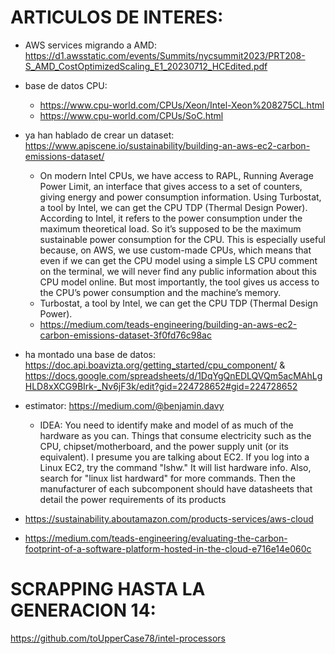# ARTICULOS DE INTERES: 

* AWS services migrando a AMD: https://d1.awsstatic.com/events/Summits/nycsummit2023/PRT208-S_AMD_CostOptimizedScaling_E1_20230712_HCEdited.pdf

* base de datos CPU: 
    - https://www.cpu-world.com/CPUs/Xeon/Intel-Xeon%208275CL.html
    - https://www.cpu-world.com/CPUs/SoC.html


* ya han hablado de crear un dataset: https://www.apiscene.io/sustainability/building-an-aws-ec2-carbon-emissions-dataset/
    - On modern Intel CPUs, we have access to RAPL, Running Average Power Limit, an interface that gives access to a set of counters, giving energy and power consumption information. Using Turbostat, a tool by Intel, we can get the CPU TDP (Thermal Design Power). According to Intel, it refers to the power consumption under the maximum theoretical load. So it’s supposed to be the maximum sustainable power consumption for the CPU. This is especially useful because, on AWS, we use custom-made CPUs, which means that even if we can get the CPU model using a simple LS CPU comment on the terminal, we will never find any public information about this CPU model online. But most importantly, the tool gives us access to the CPU’s power consumption and the machine’s memory.
    - Turbostat, a tool by Intel, we can get the CPU TDP (Thermal Design Power).
    - https://medium.com/teads-engineering/building-an-aws-ec2-carbon-emissions-dataset-3f0fd76c98ac

* ha montado una base de datos: https://doc.api.boavizta.org/getting_started/cpu_component/ & https://docs.google.com/spreadsheets/d/1DqYgQnEDLQVQm5acMAhLgHLD8xXCG9BIrk-_Nv6jF3k/edit?gid=224728652#gid=224728652
* estimator:  https://medium.com/@benjamin.davy
    - IDEA: You need to identify make and model of as much of the hardware as you can. Things that consume electricity such as the CPU, chipset/motherboard, and the power supply unit (or its equivalent). I presume you are talking about EC2. If you log into a Linux EC2, try the command "lshw." It will list hardware info. Also, search for "linux list hardward" for more commands. Then the manufacturer of each subcomponent should have datasheets that detail the power requirements of its products

* https://sustainability.aboutamazon.com/products-services/aws-cloud
* https://medium.com/teads-engineering/evaluating-the-carbon-footprint-of-a-software-platform-hosted-in-the-cloud-e716e14e060c


# SCRAPPING HASTA LA GENERACION 14: 
https://github.com/toUpperCase78/intel-processors
